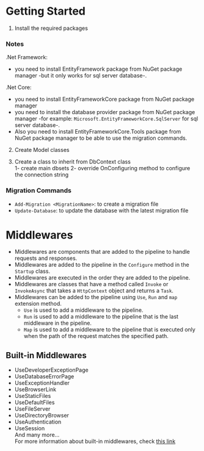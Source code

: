 # Getting Started 
1. Install the required packages
### Notes
.Net Framework:
* you need to install EntityFramework package from NuGet package manager -but it only works for sql server database-. 

.Net Core: 
* you need to install EntityFrameworkCore package from NuGet package manager 
* you need to install the database provider package from NuGet package manager -for example: `Microsoft.EntityFrameworkCore.SqlServer` for sql server database-.
* Also you need to install EntityFrameworkCore.Tools package from NuGet package manager to be able to use the migration commands.

2. Create Model classes

3. Create a class to inherit from DbContext class  
    1- create main dbsets
    2- override OnConfiguring method to configure the connection string
    
### Migration Commands
* `Add-Migration <MigrationName>`: to create a migration file
* `Update-Database`: to update the database with the latest migration file

# Middlewares
* Middlewares are components that are added to the pipeline to handle requests and responses.
* Middlewares are added to the pipeline in the `Configure` method in the `Startup` class.
* Middlewares are executed in the order they are added to the pipeline.
* Middlewares are classes that have a method called `Invoke` or `InvokeAsync` that takes a `HttpContext` object and returns a `Task`.
* Middlewares can be added to the pipeline using `Use`, `Run` and `map` extension method.
    * `Use` is used to add a middleware to the pipeline.
    * `Run` is used to add a middleware to the pipeline that is the last middleware in the pipeline.
    * `Map` is used to add a middleware to the pipeline that is executed only when the path of the request matches the specified path.

## Built-in Middlewares
* UseDeveloperExceptionPage
* UseDatabaseErrorPage
* UseExceptionHandler
* UseBrowserLink
* UseStaticFiles
* UseDefaultFiles
* UseFileServer
* UseDirectoryBrowser
* UseAuthentication
* UseSession  
And many more...  
For more information about built-in middlewares, check [this link](https://docs.microsoft.com/en-us/aspnet/core/fundamentals/middleware/?view=aspnetcore-2.2#built-in-middleware)
